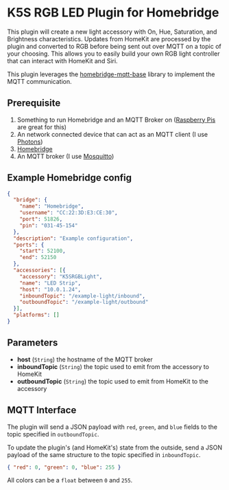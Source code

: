 # K5S RGB LED Plugin for Homebridge
This plugin will create a new light accessory with On, Hue, Saturation, and Brightness characteristics. Updates from HomeKit are processed by the plugin and converted to RGB before being sent out over MQTT on a topic of your choosing. This allows you to easily build your own RGB light controller that can interact with HomeKit and Siri.

This plugin leverages the [homebridge-mqtt-base](https://github.com/imaustink/homebridge-mqtt-base) library to implement the MQTT communication.

## Prerequisite
1. Something to run Homebridge and an MQTT Broker on ([Raspberry Pis](https://www.adafruit.com/?q=raspberry%20pi) are great for this)
2. An network connected device that can act as an MQTT client (I use [Photons](https://store.particle.io/collections/wifi/products/photon))
3. [Homebridge](https://github.com/nfarina/homebridge)
4. An MQTT broker (I use [Mosquitto](https://mosquitto.org/))

## Example Homebridge config
```json
{
  "bridge": {
    "name": "Homebridge",
    "username": "CC:22:3D:E3:CE:30",
    "port": 51826,
    "pin": "031-45-154"
  },
  "description": "Example configuration",
  "ports": {
    "start": 52100,
    "end": 52150
  },
  "accessories": [{
    "accessory": "K5SRGBLight",
    "name": "LED Strip",
    "host": "10.0.1.24",
    "inboundTopic": "/example-light/inbound",
    "outboundTopic": "/example-light/outbound"
  }],
  "platforms": []
}
```
## Parameters
- __host__ (`String`) the hostname of the MQTT broker
- __inboundTopic__ (`String`) the topic used to emit from the accessory to HomeKit
- __outboundTopic__ (`String`) the topic used to emit from HomeKit to the accessory

## MQTT Interface
The plugin will send a JSON payload with `red`, `green`, and `blue` fields to the topic specified in `outboundTopic`.

To update the plugin's (and HomeKit's) state from the outside, send a JSON payload of the same structure to the topic specified in `inboundTopic`.

```json
{ "red": 0, "green": 0, "blue": 255 }
```
All colors can be a `float` between `0` and `255`.
